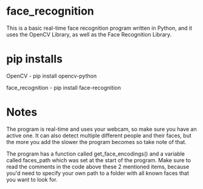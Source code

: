 # face_recognition

This is a basic real-time face recognition program written in Python, and it uses the OpenCV Library, as well as the Face Recognition Library.

# pip installs

OpenCV - pip install opencv-python

face_recognition - pip install face-recognition

# Notes

The program is real-time and uses your webcam, so make sure you have an active one. It can also detect multiple different people and their faces, but the more you add the slower the program becomes so take note of that.

The program has a function called get_face_encodings() and a variable called faces_path which was set at the start of the program. Make sure to read the comments in the code above these 2 mentioned items, because you'd need to specify your own path to a folder with all known faces that you want to look for.
